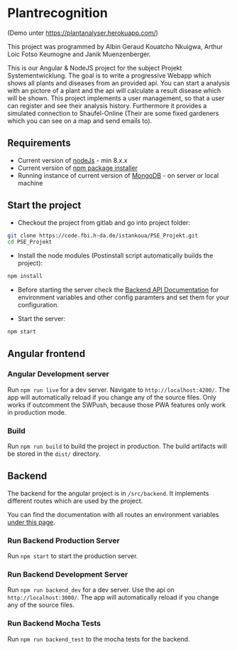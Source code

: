 # Plantrecognition
(Demo unter https://plantanalyser.herokuapp.com/)

This project was programmed by Albin Geraud Kouatcho Nkuigwa, Arthur Loic Fotso Keumogne and Janik Muenzenberger.

This is our Angular & NodeJS project for the subject Projekt Systementwicklung. The goal is to write a progressive Webapp which shows all plants and diseases from an provided api. You can start a analysis with an pictore of a plant and the api will calculate a result disease which will be shown. This project implements a user management, so that a user can register and see their analysis history. Furthermore it provides a simulated connection to Shaufel-Online (Their are some fixed gardeners which you can see on a map and send emails to).

## Requirements

- Current version of [nodeJs](https://nodejs.org/en/) - min 8.x.x
- Current version of [npm package installer](https://www.npmjs.com/)
- Running instance of current version of [MongoDB](https://www.mongodb.com/) - on server or local machine

## Start the project

- Checkout the project from gitlab and go into project folder:

``` bash
git clone https://code.fbi.h-da.de/istankoua/PSE_Projekt.git
cd PSE_Projekt
```

- Install the node modules (Postinstall script automatically builds the project):

``` bash
npm install
```

- Before starting the server check the [Backend API Documentation](./src/backend/README.md) for environment variables and other config paramters and set them for your configuration.

- Start the server:

``` bash
npm start
```

## Angular frontend

### Angular Development server

Run `npm run live` for a dev server. Navigate to `http://localhost:4200/`. The app will automatically reload if you change any of the source files. Only works if outcomment the SWPush, because those PWA features only work in production mode.

### Build

Run `npm run build` to build the project in production. The build artifacts will be stored in the `dist/` directory.

## Backend

The backend for the angular project is in `/src/backend`. It implements different routes which are used by the project.

You can find the documentation with all routes an environment variables [under this page](./src/backend/README.md).

### Run Backend Production Server

Run `npm start` to start the production server.

### Run Backend Development Server

Run `npm run backend_dev` for a dev server. Use the api on `http://localhost:3000/`. The app will automatically reload if you change any of the source files.

### Run Backend Mocha Tests

Run `npm run backend_test` to the mocha tests for the backend.
